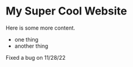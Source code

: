 My Super Cool Website
=====================

Here is some more content.

- one thing
- another thing

Fixed a bug on 11/28/22

